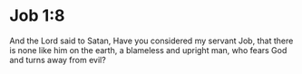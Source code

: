 # Job 1:8

And the Lord said to Satan, Have you considered my servant Job, that there is none like him on the earth, a blameless and upright man, who fears God and turns away from evil?
